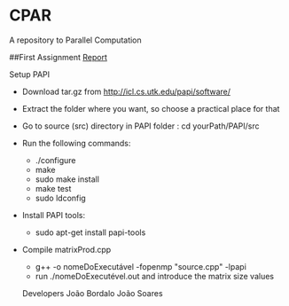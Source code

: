 # CPAR

A repository to Parallel Computation


##First Assignment
[Report](https://docs.google.com/document/d/1llqgH2A7tqM795S1lQKY7TlrDoL89s5Bus9skph34-M/edit)

Setup PAPI
- Download tar.gz from http://icl.cs.utk.edu/papi/software/
- Extract the folder where you want, so choose a practical place for that
- Go to source (src) directory in PAPI folder : cd yourPath/PAPI/src
- Run the following commands:
  - ./configure
  - make
  - sudo make install
  - make test
  - sudo ldconfig

- Install PAPI tools:
  - sudo apt-get install papi-tools

- Compile matrixProd.cpp
  - g++ -o nomeDoExecutável -fopenmp "source.cpp" -lpapi 
  - run ./nomeDoExecutével.out and introduce the matrix size values

  Developers
  João Bordalo
  João Soares
